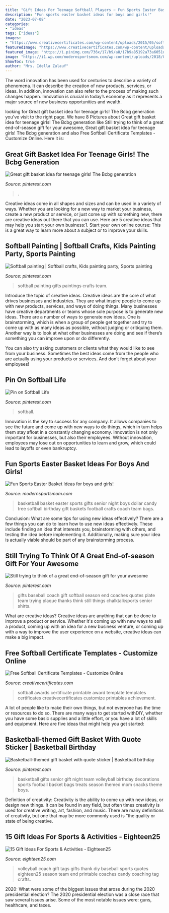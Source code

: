 ```yaml
---
title: "Gift Ideas For Teenage Softball Players ~ Fun Sports Easter Basket Ideas For Boys And Girls!"
description: "Fun sports easter basket ideas for boys and girls!"
date: "2023-07-08"
categories:
- "ideas"
tags: ["ideas"]
images:
- "https://www.creativecertificates.com/wp-content/uploads/2015/05/softball-1-600x464.png"
featuredImage: "https://www.creativecertificates.com/wp-content/uploads/2015/05/softball-1-600x464.png"
featured_image: "https://i.pinimg.com/736x/17/b9/a8/17b9a85192a73a6051dbdab9208d5734.jpg"
image: "https://i1.wp.com/modernsportsmom.com/wp-content/uploads/2018/03/4ae54bafc4d8cca7e5bfd82deef57c24.jpg?resize=1136%2C1136"
ShowToc: true
author: "Mrs. Idella Zulauf"
---
```



The word innovation has been used for centuries to describe a variety of phenomena. It can describe the creation of new products, services, or ideas. In addition, innovation can also refer to the process of making such changes happen. Innovation is crucial in today’s economy as it represents a major source of new business opportunities and wealth.

	

		
looking for Great gift basket idea for teenage girls! The Bcbg generation you've visit to the right page. We have 8 Pictures about Great gift basket idea for teenage girls! The Bcbg generation like Still trying to think of a great end-of-season gift for your awesome, Great gift basket idea for teenage girls! The Bcbg generation and also Free Softball Certificate Templates - Customize Online. Here it is:
		
    
## Great Gift Basket Idea For Teenage Girls! The Bcbg Generation

<img loading=lazy src="https://i.pinimg.com/originals/58/af/06/58af063b7783dfcd85ce1deed348d4df.jpg" onerror="this.onerror=null;this.src='https://tse2.mm.bing.net/th?id=OIP.DOYMVyxYZbPWucs2tiEkzQHaJ4&amp;pid=15.1';" alt="Great gift basket idea for teenage girls! The Bcbg generation">

_Source: pinterest.com_

>. 

	

Creative ideas come in all shapes and sizes and can be used in a variety of ways. Whether you are looking for a new way to market your business, create a new product or service, or just come up with something new, there are creative ideas out there that you can use. Here are 5 creative ideas that may help you start your own business:1. Start your own online course: This is a great way to learn more about a subject or to improve your skills.

    
## Softball Painting | Softball Crafts, Kids Painting Party, Sports Painting

<img loading=lazy src="https://i.pinimg.com/originals/43/1f/e8/431fe8bf6b7899f315a93eba2432180a.jpg" onerror="this.onerror=null;this.src='https://tse4.mm.bing.net/th?id=OIP.-kPpy3alKkJ__y749XO_uAHaJ6&amp;pid=15.1';" alt="Softball painting | Softball crafts, Kids painting party, Sports painting">

_Source: pinterest.com_

>softball painting gifts paintings crafts team. 

	

Introduce the topic of creative ideas.
Creative ideas are the core of what drives businesses and industries. They are what inspire people to come up with new products, services, and ways of doing things. Many businesses have creative departments or teams whose sole purpose is to generate new ideas.
There are a number of ways to generate new ideas. One is brainstorming, which is when a group of people get together and try to come up with as many ideas as possible, without judging or critiquing them. Another way is to look at what other businesses are doing and see if there’s something you can improve upon or do differently.

You can also try asking customers or clients what they would like to see from your business. Sometimes the best ideas come from the people who are actually using your products or services. And don’t forget about your employees!

    
## Pin On Softball Life

<img loading=lazy src="https://i.pinimg.com/736x/17/b9/a8/17b9a85192a73a6051dbdab9208d5734.jpg" onerror="this.onerror=null;this.src='https://tse4.mm.bing.net/th?id=OIP.P8kaYfFccEavl_vmjkOy6gHaHz&amp;pid=15.1';" alt="Pin on Softball Life">

_Source: pinterest.com_

>softball. 

	

Innovation is the key to success for any company. It allows companies to see the future and come up with new ways to do things, which in turn helps them stay afloat in a constantly changing economy. Innovation is not only important for businesses, but also their employees. Without innovation, employees may lose out on opportunities to learn and grow, which could lead to layoffs or even bankruptcy.

    
## Fun Sports Easter Basket Ideas For Boys And Girls!

<img loading=lazy src="https://i1.wp.com/modernsportsmom.com/wp-content/uploads/2018/03/4ae54bafc4d8cca7e5bfd82deef57c24.jpg?resize=1136%2C1136" onerror="this.onerror=null;this.src='https://tse4.mm.bing.net/th?id=OIP.cfnaUht7AvJCQiAboT8WnwHaHa&amp;pid=15.1';" alt="Fun Sports Easter Basket Ideas for boys and girls!">

_Source: modernsportsmom.com_

>basketball basket easter sports gifts senior night boys dollar candy tree softball birthday gift baskets football crafts coach team bags. 

	

Conclusion: What are some tips for using new ideas effectively?
There are a few things you can do to learn how to use new ideas effectively. These include finding an idea that interests you, brainstorming with others, and testing the idea before implementing it. Additionally, making sure your idea is actually viable should be part of any brainstorming process.

    
## Still Trying To Think Of A Great End-of-season Gift For Your Awesome

<img loading=lazy src="https://i.pinimg.com/736x/57/41/2e/57412e56561686c4631e98e03d73655b.jpg" onerror="this.onerror=null;this.src='https://tse2.mm.bing.net/th?id=OIP.TgGbDDjyeMU4qitQw3k6AwHaMo&amp;pid=15.1';" alt="Still trying to think of a great end-of-season gift for your awesome">

_Source: pinterest.com_

>gifts baseball coach gift softball season end coaches quotes plate team trying plaque thanks think still things chalktalksports senior shirts. 

	

What are creative ideas?
Creative ideas are anything that can be done to improve a product or service. Whether it's coming up with new ways to sell a product, coming up with an idea for a new business venture, or coming up with a way to improve the user experience on a website, creative ideas can make a big impact.

    
## Free Softball Certificate Templates - Customize Online

<img loading=lazy src="https://www.creativecertificates.com/wp-content/uploads/2015/05/softball-1-600x464.png" onerror="this.onerror=null;this.src='https://tse3.mm.bing.net/th?id=OIP.ovPj-ZzOH-uT4BLiXVXBlgHaFu&amp;pid=15.1';" alt="Free Softball Certificate Templates - Customize Online">

_Source: creativecertificates.com_

>softball awards certificate printable award template templates certificates creativecertificates customize printables achievement. 

	

A lot of people like to make their own things, but not everyone has the time or resources to do so. There are many ways to get started withDIY, whether you have some basic supplies and a little effort, or you have a lot of skills and equipment. Here are five ideas that might help you get started: 

    
## Basketball-themed Gift Basket With Quote Sticker | Basketball Birthday

<img loading=lazy src="https://i.pinimg.com/originals/8c/a5/9a/8ca59acd5629f4d0adf416346463a137.jpg" onerror="this.onerror=null;this.src='https://tse1.mm.bing.net/th?id=OIP.28ZeU25OjIe3E59JdaFYDgAAAA&amp;pid=15.1';" alt="Basketball-themed gift basket with quote sticker | Basketball birthday">

_Source: pinterest.com_

>basketball gifts senior gift night team volleyball birthday decorations sports football basket bags treats season themed mom snacks theme boys. 

	

Definition of creativity:
Creativity is the ability to come up with new ideas, or design new things. It can be found in any field, but often times creativity is used for creative writing, art, fashion, and music. There are many definitions of creativity, but one that may be more commonly used is “the quality or state of being creative.

    
## 15 Gift Ideas For Sports &amp; Activities - Eighteen25

<img loading=lazy src="https://eighteen25.com/wp-content/uploads/2014/05/volleyball-coach-gift-tag.jpg" onerror="this.onerror=null;this.src='https://tse2.mm.bing.net/th?id=OIP.e5M9j_Bt05c7a3ubkdkBhAAAAA&amp;pid=15.1';" alt="15 Gift Ideas For Sports &amp; Activities - Eighteen25">

_Source: eighteen25.com_

>volleyball coach gift tags gifts thank diy baseball sports quotes eighteen25 season team end printable coaches candy coaching tag crafts. 

	

2020: What were some of the biggest issues that arose during the 2020 presidential election?
The 2020 presidential election was a close race that saw several issues arise. Some of the most notable issues were: guns, healthcare, and taxes.

